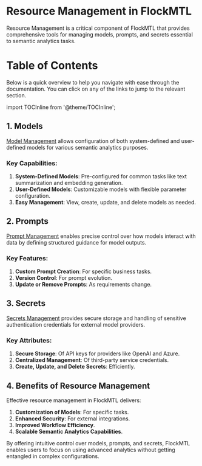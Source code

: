 # Resource Management in FlockMTL

Resource Management is a critical component of FlockMTL that provides comprehensive tools for managing models, prompts, and secrets essential to semantic analytics tasks.

# Table of Contents

Below is a quick overview to help you navigate with ease through the documentation. You can click on any of the links to jump to the relevant section.

import TOCInline from '@theme/TOCInline';

<TOCInline toc={toc} />

## 1. Models

[Model Management](/docs/resource-management/model-management) allows configuration of both system-defined and user-defined models for various semantic analytics purposes.

### Key Capabilities:

1. **System-Defined Models**: Pre-configured for common tasks like text summarization and embedding generation.
2. **User-Defined Models**: Customizable models with flexible parameter configuration.
3. **Easy Management**: View, create, update, and delete models as needed.

## 2. Prompts

[Prompt Management](/docs/resource-management/prompt-management) enables precise control over how models interact with data by defining structured guidance for model outputs.

### Key Features:

1. **Custom Prompt Creation**: For specific business tasks.
2. **Version Control**: For prompt evolution.
3. **Update or Remove Prompts**: As requirements change.

## 3. Secrets

[Secrets Management](/docs/resource-management/secret-management) provides secure storage and handling of sensitive authentication credentials for external model providers.

### Key Attributes:

1. **Secure Storage**: Of API keys for providers like OpenAI and Azure.
2. **Centralized Management**: Of third-party service credentials.
3. **Create, Update, and Delete Secrets**: Efficiently.

## 4. Benefits of Resource Management

Effective resource management in FlockMTL delivers:

1. **Customization of Models**: For specific tasks.
2. **Enhanced Security**: For external integrations.
3. **Improved Workflow Efficiency**.
4. **Scalable Semantic Analytics Capabilities**.

By offering intuitive control over models, prompts, and secrets, FlockMTL enables users to focus on using advanced analytics without getting entangled in complex configurations.
